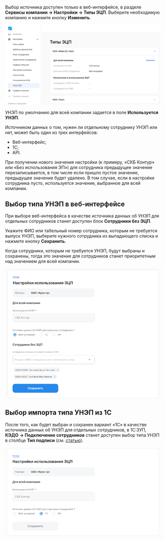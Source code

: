Выбор источника доступен только в веб-интерфейсе, в разделе **Сервисы компании → Настройки → Типы ЭЦП**. Выберите необходимую компанию и нажмите кнопку **Изменить**. 

![](./assets/Screenshot_188.png)

УНЭП по умолчанию для всей компании задается в поле **Используется УНЭП**.

Источником данных о том, нужен ли отдельному сотруднику УНЭП или нет, может быть один из трех интерфейсов:

- Веб-интерфейс;
- 1С;
- API.

При получении нового значения настройки (к примеру, «СКБ Контур» или «Без использования ЭП») для сотрудника предыдущее значение перезаписывается, в том числе если пришло пустое значение, предыдущее значение будет удалено. В том случае, если в настройке сотрудника пусто, используется значение, выбранное для всей компании.

## Выбор типа УНЭП в веб-интерфейсе
При выборе веб-интерфейса в качестве источника данных об УНЭП для отдельных сотрудников станет доступен блок **Сотрудники без ЭЦП**.

Укажите ФИО или табельный номер сотрудника, которым не требуется выпуск УНЭП, выберите нужного сотрудника из выпадающего списка и нажмите кнопку **Сохранить**. 

Когда сотрудники, которым не требуется УНЭП, будут выбраны и сохранены, тогда это значение для сотрудников станет приоритетным над значением для всей компании.

![](./assets/Screenshot_60.png)

## Выбор импорта типа УНЭП из 1С
После того, как будет выбран и сохранен вариант «1С» в качестве источника данных об УНЭП для отдельных сотрудников, в 1С:ЗУП, **КЭДО** **→ Подключение сотрудников**  станет доступен выбор типа УНЭП в столбце **Тип подписи** (см. [статью](/ru/1C/user/employees/select_unep)).

![](./assets/Screenshot_61.png)


